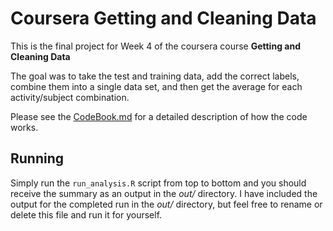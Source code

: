#  Coursera Getting and Cleaning Data

This is the final project for Week 4 of the coursera course __Getting and Cleaning Data__

The goal was to take the test and training data, add the correct labels, combine them into a single data set, and then get the average for each activity/subject combination.

Please see the [CodeBook.md](/CodeBook.md) for a detailed description of how the code works.

## Running 

Simply run the ```run_analysis.R``` script from top to bottom and you should receive the summary as an output in the _out/_ directory.  I have included the output for the completed run in the _out/_ directory, but feel free to rename or delete this file and run it for yourself.